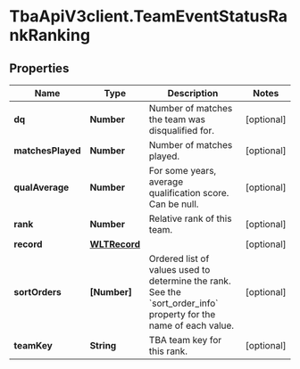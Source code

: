 # TbaApiV3client.TeamEventStatusRankRanking

## Properties
Name | Type | Description | Notes
------------ | ------------- | ------------- | -------------
**dq** | **Number** | Number of matches the team was disqualified for. | [optional] 
**matchesPlayed** | **Number** | Number of matches played. | [optional] 
**qualAverage** | **Number** | For some years, average qualification score. Can be null. | [optional] 
**rank** | **Number** | Relative rank of this team. | [optional] 
**record** | [**WLTRecord**](WLTRecord.md) |  | [optional] 
**sortOrders** | **[Number]** | Ordered list of values used to determine the rank. See the &#x60;sort_order_info&#x60; property for the name of each value. | [optional] 
**teamKey** | **String** | TBA team key for this rank. | [optional] 


